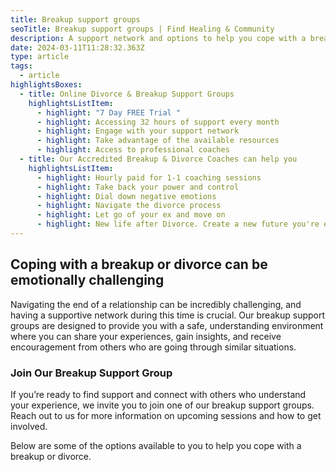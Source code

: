 ```yaml
---
title: Breakup support groups
seoTitle: Breakup support groups | Find Healing & Community
description: A support network and options to help you cope with a breakup and divorce
date: 2024-03-11T11:28:32.363Z
type: article
tags:
  - article
highlightsBoxes:
  - title: Online Divorce & Breakup Support Groups
    highlightsListItem:
      - highlight: "7 Day FREE Trial "
      - highlight: Accessing 32 hours of support every month
      - highlight: Engage with your support network
      - highlight: Take advantage of the available resources
      - highlight: Access to professional coaches
  - title: Our Accredited Breakup & Divorce Coaches can help you
    highlightsListItem:
      - highlight: Hourly paid for 1-1 coaching sessions
      - highlight: Take back your power and control
      - highlight: Dial down negative emotions
      - highlight: Navigate the divorce process
      - highlight: Let go of your ex and move on
      - highlight: New life after Divorce. Create a new future you're excited to live
---
```

## Coping with a breakup or divorce can be emotionally challenging

Navigating the end of a relationship can be incredibly challenging, and having a supportive network during this time is crucial. Our breakup support groups are designed to provide you with a safe, understanding environment where you can share your experiences, gain insights, and receive encouragement from others who are going through similar situations.

### Join Our Breakup Support Group

If you’re ready to find support and connect with others who understand your experience, we invite you to join one of our breakup support groups. Reach out to us for more information on upcoming sessions and how to get involved.

Below are some of the options available to you to help you cope with a breakup or divorce.
